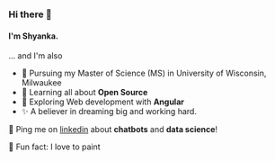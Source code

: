### Hi there 👋

#### I'm Shyanka. 

... and I'm also

- 🏫 Pursuing my Master of Science (MS) in University of Wisconsin, Milwaukee
- 🌱 Learning all about **Open Source**
- 🔎 Exploring Web development with **Angular**
- ✨ A believer in dreaming big and working hard.


💬 Ping me on [linkedin](https://www.linkedin.com/in/shyanka-basak-47215a185/) about **chatbots** and **data science**!


🎨 Fun fact: I love to paint
